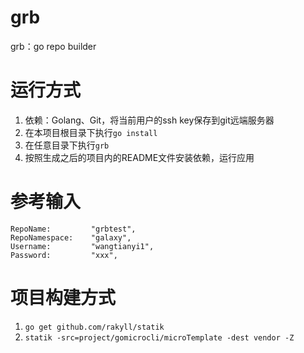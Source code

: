 # grb
grb：go repo builder

# 运行方式
1. 依赖：Golang、Git，将当前用户的ssh key保存到git远端服务器
2. 在本项目根目录下执行`go install`
3. 在任意目录下执行`grb`
4. 按照生成之后的项目内的README文件安装依赖，运行应用

# 参考输入
	RepoName:         "grbtest",
	RepoNamespace:    "galaxy",
	Username:         "wangtianyi1",
	Password:         "xxx",
	
# 项目构建方式
1. `go get github.com/rakyll/statik`
2. `statik -src=project/gomicrocli/microTemplate -dest vendor -Z`